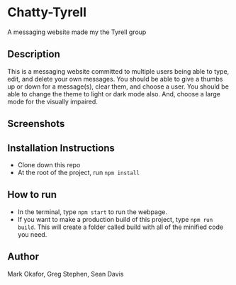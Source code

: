 # Chatty-Tyrell
A messaging website made my the Tyrell group

## Description
This is a messaging website committed to multiple users being able to type, edit, and delete your own messages. You should be able to give a thumbs up or down for a message(s), clear them, and choose a user.
You should be able to change the theme to light or dark mode also. And, choose a large mode for the visually impaired.

## Screenshots

## Installation Instructions
* Clone down this repo
* At the root of the project, run `npm install`

## How to run
* In the terminal, type `npm start` to run the webpage.
* If you want to make a production build of this project, type `npm run build`. This will create a folder called build with all of the minified code you need.

## Author
Mark Okafor, Greg Stephen, Sean Davis